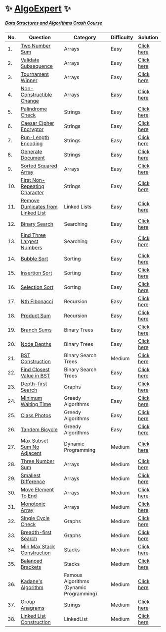 # :sparkles: [AlgoExpert](https://www.algoexpert.io/product) :sparkles:

##### [Data Structures and Algorithms Crash Course](https://github.com/Harishankar-GitHub/AlgoExpert/tree/main/Data%20Structures%20and%20Algorithms%20Crash%20Course)

| No. | Question | Category | Difficulty | Solution
|--|--|--|--|--|
| 1. | [Two Number Sum](https://www.algoexpert.io/questions/Two%20Number%20Sum) | Arrays | Easy | [Click here](https://github.com/Harishankar-GitHub/AlgoExpert/blob/main/Two%20Number%20Sum/src/Program.java) |
| 2. | [Validate Subsequence](https://www.algoexpert.io/questions/Validate%20Subsequence) | Arrays | Easy | [Click here](https://github.com/Harishankar-GitHub/AlgoExpert/blob/main/Validate%20Subsequence/src/Program.java) |
| 3. | [Tournament Winner](https://www.algoexpert.io/questions/Tournament%20Winner) | Arrays | Easy | [Click here](https://github.com/Harishankar-GitHub/AlgoExpert/blob/main/Tournament%20Winner/src/Program.java) |
| 4. | [Non-Constructible Change](https://www.algoexpert.io/questions/Non-Constructible%20Change) | Arrays | Easy | [Click here](https://github.com/Harishankar-GitHub/AlgoExpert/blob/main/Non-Constructible%20Change/src/Program.java) |
| 5. | [Palindrome Check](https://www.algoexpert.io/questions/Palindrome%20Check) | Strings | Easy | [Click here](https://github.com/Harishankar-GitHub/AlgoExpert/blob/main/Palindrome%20Check/src/Program.java) |
| 6. | [Caesar Cipher Encryptor](https://www.algoexpert.io/questions/Caesar%20Cipher%20Encryptor) | Strings | Easy | [Click here](https://github.com/Harishankar-GitHub/AlgoExpert/blob/main/Caesar%20Cipher%20Encryptor/src/Program.java) |
| 7. | [Run-Length Encoding](https://www.algoexpert.io/questions/Run-Length%20Encoding) | Strings | Easy | [Click here](https://github.com/Harishankar-GitHub/AlgoExpert/blob/main/Run-Length%20Encoding/src/Program.java) |
| 8. | [Generate Document](https://www.algoexpert.io/questions/Generate%20Document) | Strings | Easy | [Click here](https://github.com/Harishankar-GitHub/AlgoExpert/blob/main/Generate%20Document/src/Program.java) |
| 9. | [Sorted Squared Array](https://www.algoexpert.io/questions/Sorted%20Squared%20Array) | Arrays | Easy | [Click here](https://github.com/Harishankar-GitHub/AlgoExpert/blob/main/Sorted%20Squared%20Array/src/Program.java) |
| 10. | [First Non-Repeating Character](https://www.algoexpert.io/questions/First%20Non-Repeating%20Character) | Strings | Easy | [Click here](https://github.com/Harishankar-GitHub/AlgoExpert/blob/main/First%20Non-Repeating%20Character/src/Program.java) |
| 11. | [Remove Duplicates from Linked List](https://www.algoexpert.io/questions/Remove%20Duplicates%20From%20Linked%20List) | Linked Lists | Easy | [Click here](https://github.com/Harishankar-GitHub/AlgoExpert/blob/main/Remove%20Duplicates%20from%20Linked%20List/src/Program.java) |
| 12. | [Binary Search](https://www.algoexpert.io/questions/Binary%20Search) | Searching | Easy | [Click here](https://github.com/Harishankar-GitHub/AlgoExpert/blob/main/Binary%20Search/src/Program.java) |
| 13. | [Find Three Largest Numbers](https://www.algoexpert.io/questions/Find%20Three%20Largest%20Numbers) | Searching | Easy | [Click here](https://github.com/Harishankar-GitHub/AlgoExpert/blob/main/Find%20Three%20Largest%20Numbers/src/Program.java) |
| 14. | [Bubble Sort](https://www.algoexpert.io/questions/Bubble%20Sort) | Sorting | Easy | [Click here](https://github.com/Harishankar-GitHub/AlgoExpert/blob/main/Bubble%20Sort/src/Program.java) |
| 15. | [Insertion Sort](https://www.algoexpert.io/questions/Insertion%20Sort) | Sorting | Easy | [Click here](https://github.com/Harishankar-GitHub/AlgoExpert/blob/main/Insertion%20Sort/src/Program.java) |
| 16. | [Selection Sort](https://www.algoexpert.io/questions/Selection%20Sort) | Sorting | Easy | [Click here](https://github.com/Harishankar-GitHub/AlgoExpert/blob/main/Selection%20Sort/src/Program.java) |
| 17. | [Nth Fibonacci](https://www.algoexpert.io/questions/Nth%20Fibonacci) | Recursion | Easy | [Click here](https://github.com/Harishankar-GitHub/AlgoExpert/blob/main/Nth%20Fibonacci/src/Program.java) |
| 18. | [Product Sum](https://www.algoexpert.io/questions/Product%20Sum) | Recursion | Easy | [Click here](https://github.com/Harishankar-GitHub/AlgoExpert/blob/main/Product%20Sum/src/Program.java) |
| 19. | [Branch Sums](https://www.algoexpert.io/questions/Branch%20Sums) | Binary Trees | Easy | [Click here](https://github.com/Harishankar-GitHub/AlgoExpert/blob/main/Branch%20Sums/src/Program.java) |
| 20. | [Node Depths](https://www.algoexpert.io/questions/Node%20Depths) | Binary Trees | Easy | [Click here](https://github.com/Harishankar-GitHub/AlgoExpert/blob/main/Node%20Depths/src/Program.java) |
| 21. | [BST Construction](https://www.algoexpert.io/questions/BST%20Construction) | Binary Search Trees | Medium | [Click here](https://github.com/Harishankar-GitHub/AlgoExpert/tree/main/BST%20Construction/src) |
| 22. | [Find Closest Value in BST](https://www.algoexpert.io/questions/Find%20Closest%20Value%20In%20BST) | Binary Search Trees | Easy | [Click here](https://github.com/Harishankar-GitHub/AlgoExpert/blob/main/Find%20Closest%20Value%20in%20BST/src/Program.java) |
| 23. | [Depth-first Search](https://www.algoexpert.io/questions/Depth-first%20Search) | Graphs | Easy | [Click here](https://github.com/Harishankar-GitHub/AlgoExpert/tree/main/Depth-first%20Search/src) |
| 24. | [Minimum Waiting Time](https://www.algoexpert.io/questions/Minimum%20Waiting%20Time) | Greedy Algorithms | Easy | [Click here](https://github.com/Harishankar-GitHub/AlgoExpert/blob/main/Minimum%20Waiting%20Time%20-%20Greedy%20Algorithm/src/Program.java) |
| 25. | [Class Photos](https://www.algoexpert.io/questions/Class%20Photos) | Greedy Algorithms | Easy | [Click here](https://github.com/Harishankar-GitHub/AlgoExpert/blob/main/Class%20Photos%20-%20Greedy%20Algorithm/src/Program.java) |
| 26. | [Tandem Bicycle](https://www.algoexpert.io/questions/Tandem%20Bicycle) | Greedy Algorithms | Easy | [Click here](https://github.com/Harishankar-GitHub/AlgoExpert/blob/main/Tandem%20Bicycle%20-%20Greedy%20Algorithm/src/Program.java) |
| 27. | [Max Subset Sum No Adjacent](https://www.algoexpert.io/questions/Max%20Subset%20Sum%20No%20Adjacent) | Dynamic Programming | Medium | [Click here](https://github.com/Harishankar-GitHub/AlgoExpert/blob/main/Max%20Subset%20Sum%20No%20Adjacent/src/Program.java) |
| 28. | [Three Number Sum](https://www.algoexpert.io/questions/Max%20Subset%20Sum%20No%20Adjacent) | Arrays | Medium | [Click here](https://github.com/Harishankar-GitHub/AlgoExpert/blob/main/Three%20Number%20Sum/src/Program.java) |
| 29. | [Smallest Difference](https://www.algoexpert.io/questions/Smallest%20Difference) | Arrays | Medium | [Click here](https://github.com/Harishankar-GitHub/AlgoExpert/blob/main/Smallest%20Difference/src/Program.java) |
| 30. | [Move Element To End](https://www.algoexpert.io/questions/Move%20Element%20To%20End) | Arrays | Medium | [Click here](https://github.com/Harishankar-GitHub/AlgoExpert/blob/main/Move%20Element%20To%20End/src/Program.java) |
| 31. | [Monotonic Array](https://www.algoexpert.io/questions/Monotonic%20Array) | Arrays | Medium | [Click here](https://github.com/Harishankar-GitHub/AlgoExpert/blob/main/Monotonic%20Array/src/Program.java) |
| 32. | [Single Cycle Check](https://www.algoexpert.io/questions/Single%20Cycle%20Check) | Graphs | Medium | [Click here](https://github.com/Harishankar-GitHub/AlgoExpert/blob/main/Single%20Cycle%20Check/src/Program.java) |
| 33. | [Breadth-first Search](https://www.algoexpert.io/questions/Breadth-first%20Search) | Graphs | Medium | [Click here](https://github.com/Harishankar-GitHub/AlgoExpert/blob/main/Breadth-first%20Search/src/Program.java) |
| 34. | [Min Max Stack Construction](https://www.algoexpert.io/questions/min-max-stack-construction) | Stacks | Medium | [Click here](https://github.com/Harishankar-GitHub/AlgoExpert/tree/main/Min%20Max%20Stack%20Construction/src) |
| 35. | [Balanced Brackets](https://www.algoexpert.io/questions/balanced-brackets) | Stacks | Medium | [Click here](https://github.com/Harishankar-GitHub/AlgoExpert/blob/main/Balanced%20Brackets/src/Program.java) |
| 36. | [Kadane's Algorithm](https://www.algoexpert.io/questions/kadane's-algorithm) | Famous Algorithms (Dynamic Programming) | Medium | [Click here](https://github.com/Harishankar-GitHub/AlgoExpert/blob/main/Kadane's%20Algorithm/src/Program.java) |
| 37. | [Group Anagrams](https://www.algoexpert.io/questions/group-anagrams) | Strings | Medium | [Click here](https://github.com/Harishankar-GitHub/AlgoExpert/blob/main/Group%20Anagrams/src/Program.java) |
| 38. | [Linked List Construction](https://www.algoexpert.io/questions/linked-list-construction) | LinkedList | Medium | [Click here]() |
